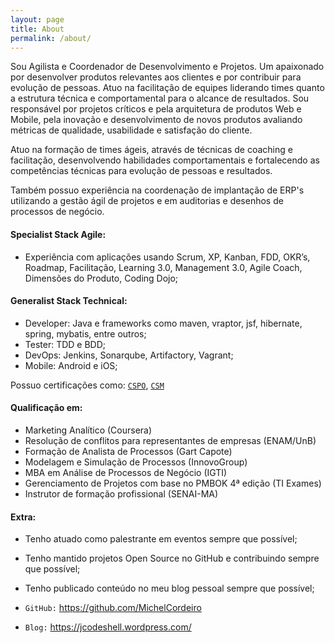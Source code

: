 ```yaml
---
layout: page
title: About
permalink: /about/
---
```


<div class="mt50"></div>

Sou Agilista e Coordenador de Desenvolvimento e Projetos. Um apaixonado por desenvolver produtos relevantes aos clientes e por contribuir para evolução de pessoas. Atuo na facilitação de equipes liderando times quanto a estrutura técnica e comportamental para o alcance de resultados. Sou responsável por projetos críticos e pela arquitetura de produtos Web e Mobile, pela inovação e desenvolvimento de novos produtos avaliando métricas de qualidade, usabilidade e satisfação do cliente.

Atuo na formação de times ágeis, através de técnicas de coaching e facilitação, desenvolvendo habilidades comportamentais e fortalecendo as competências técnicas para evolução de pessoas e resultados.

Também possuo experiência na coordenação de implantação de ERP's utilizando a gestão ágil de projetos e em auditorias e desenhos de processos de negócio.

<h4>Specialist Stack Agile:</h4>

- Experiência com aplicações usando Scrum, XP, Kanban, FDD, OKR’s, Roadmap, Facilitação, Learning 3.0, Management 3.0, Agile Coach, Dimensões do Produto, Coding Dojo;

<h4>Generalist Stack Technical:</h4>

- Developer: Java e frameworks como maven, vraptor, jsf, hibernate, spring, mybatis, entre outros;
- Tester: TDD e BDD;
- DevOps: Jenkins, Sonarqube, Artifactory, Vagrant;
- Mobile: Android e iOS;

Possuo certificações como: [``CSPO``](https://www.scrumalliance.org/certifications/practitioners/cspo-certification ),  [``CSM``](https://www.scrumalliance.org/certifications/practitioners/certified-scrummaster-csm)

<h4>Qualificação em:</h4>

- Marketing Analítico (Coursera)
-	Resolução de conflitos para representantes de empresas (ENAM/UnB)
-	Formação de Analista de Processos (Gart Capote)
-	Modelagem e Simulação de Processos (InnovoGroup)
-	MBA em Análise de Processos de Negócio (IGTI)
-	Gerenciamento de Projetos com base no PMBOK 4ª edição (TI Exames)
-	Instrutor de formação profissional (SENAI-MA)

<h4>Extra:</h4>

- Tenho atuado como palestrante em eventos sempre que possível;
- Tenho mantido projetos Open Source no GitHub e contribuindo sempre que possível;
- Tenho publicado conteúdo no meu blog pessoal sempre que possível;

- ``GitHub:`` https://github.com/MichelCordeiro
- ``Blog:``  https://jcodeshell.wordpress.com/